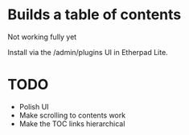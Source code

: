 # Builds a table of contents

Not working fully yet

Install via the /admin/plugins UI in Etherpad Lite.

# TODO

* Polish UI
* Make scrolling to contents work
* Make the TOC links hierarchical
